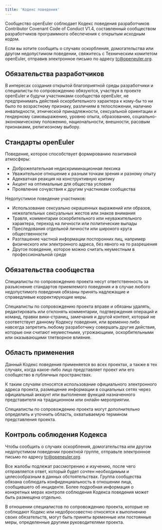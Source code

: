 ```yaml
---
title: 'Кодекс поведения'
---
```


<script setup lang="ts">
import BannerLevel2 from '@/components/BannerLevel2.vue'
import bannerBG from '@/assets/banner-secondary.png';
import illustration from '@/assets/illustrations/covenant.png';
</script>

<ClientOnly>
  <BannerLevel2
    :background-image="bannerBG"
    background-text="COMMUNITY"
    title="Кодекс поведения"
    :illustration="illustration"
  />
</ClientOnly>

<div class='markdown'>

Сообщество openEuler соблюдает Кодекс поведения разработчиков Contributor Covenant Code of Conduct V1.4, составленный сообществом разработчиков программного обеспечения с открытым исходным кодом.

Если вы хотите сообщить о случаях оскорбления, домогательства или другом недопустимом поведении, свяжитесь с Техническим комитетом openEuler, отправив электронное письмо по адресу tc@openeuler.org.

## Обязательства разработчиков

В интересах создания открытой благоприятной среды разработчики и специалисты по сопровождению обязуются, участвуя в проекте openEuler и будучи участниками сообщества openEuler, не предпринимать действий оскорбительного характера к кому-бы то ни было по возрастному признаку, различиям в телосложении, наличию инвалидности, этнической принадлежности, сексуальной ориентации и гендерному самовыражению, уровню опыта, образованию, социально-экономическому положению, национальности, внешности, расовым признаками, религиозному выбору.

## Стандарты openEuler

Поведение, которое способствует формированию позитивной атмосферы:

- Доброжелательная недискриминационная лексика
- Уважительное отношение к разным точкам зрения и разному опыту
- Адекватная реакция на конструктивную критику
- Акцент на оптимальные для общества условия
- Проявление сочувствия к другим участникам сообщества

Недопустимое поведение участников:

- Использование сексуально окрашенных выражений или образов, нежелательных сексуальных жестов или знаков внимания
- Травля, комментарии оскорбительного или неуважительного характера, переход на личности или политические выпады
- Преследования отдельной личности или широкого круга общественности
- Разглашение частной информации посторонних лиц, например физического или электронного адреса, без явного на то разрешения
- Другое поведение, которое можно считать неуместным в профессиональной среде

## Обязательства сообщества

Специалисты по сопровождению проекта несут ответственность за разъяснение стандартов приемлемого поведения и в случае любого недопустимого поведения обязаны принять надлежащие и справедливые корректирующие меры.

Специалисты по сопровождению проекта вправе и обязаны удалять, редактировать или отклонять комментарии, подтверждения операций и команд, правки вики-страниц, замечания и другой контент, который не соответствует данному Кодексу поведения, или временно либо навсегда запретить любому разработчику совершать другие действия, которые они считают неуместными, угрожающими, оскорбительными или оказывающими тлетворное влияние.

## Область применения

Данный Кодекс поведения применяется во всех проектах, а также в тех случаях, когда какое-либо лицо представляет проект или его сообщество в публичных пространствах.

К таким случаям относятся использование официального электронного адреса проекта, размещение информации в социальных сетях через официальный аккаунт или выполнение функций назначенного представителя на традиционном или онлайн-мероприятии.

Специалисты по сопровождению проекта могут дополнительно определить и уточнить область, охватываемую термином представления проекта.

## Контроль соблюдения Кодекса

Чтобы сообщить о случаях оскорбления, домогательства или другом недопустимом поведении проектной группе, отправьте электронное письмо по адресу tc@openeuler.org.

Все жалобы подлежат рассмотрению и изучению, после чего отправляется ответ, который будет сочтен необходимым и целесообразным в данных обстоятельствах. Группа сообщества обязана соблюдать конфиденциальность в отношении лица, сообщившего об инциденте. Более подробная информация о конкретных мерах контроля соблюдения Кодекса поведения может быть размещена отдельно.

В отношении специалистов по сопровождению проекта, которые не соблюдают Кодекс или недобросовестно относятся к выполнению своих обязательств, могут быть приняты временные или постоянные меры, определенные другими руководителями проекта.

</div>
